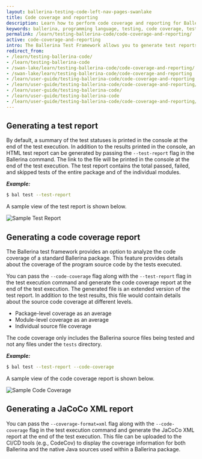 ```yaml
---
layout: ballerina-testing-code-left-nav-pages-swanlake
title: Code coverage and reporting
description: Learn how to perform code coverage and reporting for Ballerina tests.
keywords: ballerina, programming language, testing, code coverage, test report
permalink: /learn/testing-ballerina-code/code-coverage-and-reporting/
active: code-coverage-and-reporting
intro: The Ballerina Test Framework allows you to generate test reports and code coverage reports for the executed tests.
redirect_from:
- /learn/testing-ballerina-code/
- /learn/testing-ballerina-code
- /swan-lake/learn/testing-ballerina-code/code-coverage-and-reporting/
- /swan-lake/learn/testing-ballerina-code/code-coverage-and-reporting
- /learn/user-guide/testing-ballerina-code/code-coverage-and-reporting
- /learn/user-guide/testing-ballerina-code/code-coverage-and-reporting/
- /learn/user-guide/testing-ballerina-code/
- /learn/user-guide/testing-ballerina-code
- /learn/user-guide/testing-ballerina-code/code-coverage-and-reporting/
---
```


## Generating a test report

By default, a summary of the test statuses is printed in the console at the end of the test execution.
In addition to the results printed in the console, an HTML test report can be generated by passing the `--test-report` flag in the Ballerina command. The link to the file will be printed in the console at the end of the test execution.
The test report contains the total passed, failed, and skipped tests of the entire package and of the individual modules.

***Example:***

```bash
$ bal test --test-report
```

A sample view of the test report is shown below.

![Sample Test Report](/learn/images/test-report.gif)

## Generating a code coverage report

The Ballerina test framework provides an option to analyze the code coverage of a standard Ballerina package.
This feature provides details about the coverage of the program source code by the tests executed.

You can pass the `--code-coverage`  flag along with the `--test-report` flag in the test execution command and
 generate the code coverage report at the end of the test execution. The generated file is an extended version of the
  test report.
In addition to the test results, this file would contain details about the source code coverage at different levels.

*   Package-level coverage as an average
*   Module-level coverage as an average
*   Individual source file coverage

The code coverage only includes the Ballerina source files being tested and not any files under the `tests` directory.

***Example:***

```bash
$ bal test --test-report --code-coverage
```

A sample view of the code coverage report is shown below.

![Sample Code Coverage](/learn/images/code-cov.gif)

## Generating a JaCoCo XML report

You can pass the `--coverage-format=xml` flag along with the `--code-coverage` flag in the test execution command and
 generate the JaCoCo XML report at the end of the test execution.
 This file can be uploaded to the CI/CD tools (e.g., CodeCov) to display the coverage information for both Ballerina and
  the native Java sources used within a Ballerina package.

